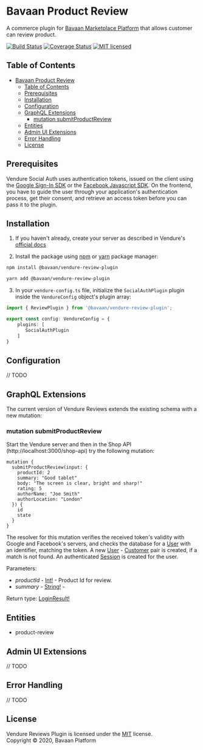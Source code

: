 # Bavaan Product Review

A commerce plugin for [Bavaan Marketplace Platform](https://bavaan.com/) that allows customer can review product.

[![Build Status](https://travis-ci.com/bavaan/vendure-review-plugin.svg?branch=master)](#)
[![Coverage Status](https://coveralls.io/repos/github/bavaan/vendure-review-plugin/badge.svg?branch=master)](#)
[![MIT licensed](https://img.shields.io/badge/license-MIT-blue.svg)](#) 

## Table of Contents

- [Bavaan Product Review](#bavaan-product-review)
  - [Table of Contents](#table-of-contents)
  - [Prerequisites](#prerequisites)
  - [Installation](#installation)
  - [Configuration](#configuration)
  - [GraphQL Extensions](#graphql-extensions)
    - [mutation submitProductReview](#mutation-submitproductreview)
  - [Entities](#entities)
  - [Admin UI Extensions](#admin-ui-extensions)
  - [Error Handling](#error-handling)
  - [License](#license)

## Prerequisites

Vendure Social Auth uses authentication tokens, issued on the client using the [Google Sign-In SDK](https://developers.google.com/identity/sign-in/web/sign-in) or the [Facebook Javascript SDK](https://developers.facebook.com/docs/javascript/). On the frontend, you have to guide the user through your application's authentication process, get their consent, and retrieve an access token before you can pass it to the plugin.

## Installation
1. If you haven't already, create your server as described in Vendure's [official docs](https://www.vendure.io/docs/getting-started/)

2. Install the package using [npm](https://www.npmjs.com) or [yarn](https://yarnpkg.com) package manager:

```sh
npm install @bavaan/vendure-review-plugin
```
```sh
yarn add @bavaan/vendure-review-plugin
```

3. In your `vendure-config.ts` file, initialize the `SocialAuthPlugin` plugin inside the `VendureConfig` object's plugin array:

```typescript
import { ReviewPlugin } from '@bavaan/vendure-review-plugin';

export const config: VendureConfig = {
    plugins: [
       SocialAuthPlugin 
    ]
}
```

## Configuration
// TODO

## GraphQL Extensions
The current version of Vendure Reviews extends the existing schema with a new mutation:

### mutation submitProductReview
Start the Vendure server and then in the Shop API (http://localhost:3000/shop-api) try the following mutation:
```SDL
mutation {
  submitProductReview(input: {
    productId: 2
    summary: "Good tablet"
    body: "The screen is clear, bright and sharp!"
    rating: 5
    authorName: "Joe Smith"
    authorLocation: "London"
  }) {
    id
    state
  }
}
```
The resolver for this mutation verifies the received token's validity with Google and Facebook's servers, and checks the database for a [User](https://www.vendure.io/docs/typescript-api/entities/user/) with an identifier, matching the token. A new [User](https://www.vendure.io/docs/typescript-api/entities/user/) - [Customer](https://www.vendure.io/docs/typescript-api/entities/customer/) pair is created, if a match is not found. An authenticated [Session](https://www.vendure.io/docs/typescript-api/entities/session/) is created for the user.

Parameters:
* *productId* - [Int!](https://www.vendure.io/docs/graphql-api/shop/object-types/#int) - Product Id for review.
* *summary* - [String!](https://www.vendure.io/docs/graphql-api/shop/object-types/#string) - 

Return type: [LoginResult!](https://www.vendure.io/docs/graphql-api/shop/object-types/#loginresult)

## Entities
* product-review

## Admin UI Extensions
// TODO

## Error Handling
// TODO

## License

Vendure Reviews Plugin is licensed under the [MIT](#) license.  
Copyright &copy; 2020, Bavaan Platform



 

